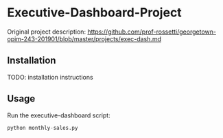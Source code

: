 # Executive-Dashboard-Project

Original project description: https://github.com/prof-rossetti/georgetown-opim-243-201901/blob/master/projects/exec-dash.md 

## Installation

TODO: installation instructions

## Usage

Run the executive-dashboard script:

```py
python monthly-sales.py
```